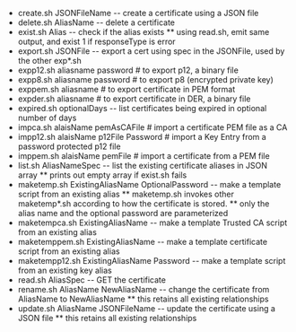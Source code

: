 * create.sh JSONFileName -- create a certificate using a JSON file
* delete.sh AliasName -- delete a certificate
* exist.sh Alias -- check if the alias exists
** using read.sh, emit same output, and exist 1 if responseType is error
* export.sh JSONFile -- export a cert using spec in the JSONFile, used by the other exp*.sh
* expp12.sh aliasname password # to export p12, a binary file
* expp8.sh aliasname password # to export p8 (encrypted private key)
* exppem.sh aliasname # to export certificate in PEM format
* expder.sh aliasname # to export certificate in DER, a binary file
* expired.sh optionalDays -- list certificates being expired in optional number of days
* impca.sh alaisName pemAsCAFile # import a certificate PEM file as a CA
* impp12.sh alaisName p12File Password # import a Key Entry from a password protected p12 file
* imppem.sh alaisName pemFile # import a certificate from a PEM file
* list.sh AliasNameSpec -- list the existing certificate aliases in JSON array
** prints out empty array if exist.sh fails
* maketemp.sh ExistingAliasName OptionalPassword -- make a template script from an existing alias
** maketemp.sh invokes other maketemp*.sh according to how the certificate is stored.
** only the alias name and the optional password are parameterized
* maketempca.sh ExistingAliasName -- make a template Trusted CA script from an existing alias
* maketemppem.sh ExistingAliasName -- make a template certificate script from an existing alias
* maketempp12.sh ExistingAliasName Password -- make a template script from an existing key alias
* read.sh AliasSpec  -- GET the certificate
* rename.sh AliasName NewAliasName -- change the certificate from AliasName to NewAliasName
** this retains all existing relationships
* update.sh AliasName JSONFileName -- update the certificate using a JSON file
** this retains all existing relationships
